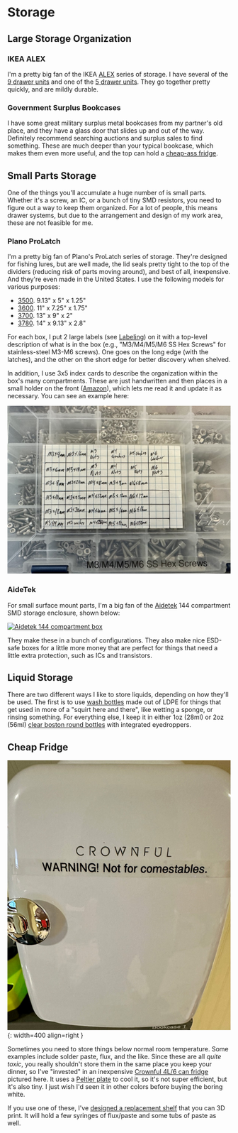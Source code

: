 # Storage

<!--
* Discoverability as an idea as it applies to storage.
-->

## Large Storage Organization

### IKEA ALEX

I'm a pretty big fan of the IKEA
[ALEX](https://www.ikea.com/us/en/cat/alex-series-47147/) series of storage. I
have several of the [9 drawer
units](https://www.ikea.com/us/en/p/alex-drawer-unit-with-9-drawers-white-90486139/)
and one of the [5 drawer
units](https://www.ikea.com/us/en/p/alex-drawer-unit-white-00473546/). They go
together pretty quickly, and are mildly durable.

### Government Surplus Bookcases

I have some great military surplus metal bookcases from my partner's old
place, and they have a glass door that slides up and out of the way.
Definitely recommend searching auctions and surplus sales to find
something. These are much deeper than your typical bookcase, which makes
them even more useful, and the top can hold a [cheap-ass
fridge](#cheap-fridge). 

## Small Parts Storage

One of the things you'll accumulate a huge number of is small parts.
Whether it's a screw, an IC, or a bunch of tiny SMD resistors, you need
to figure out a way to keep them organized. For a lot of people, this
means drawer systems, but due to the arrangement and design of my work
area, these are not feasible for me.

### Plano ProLatch

I'm a pretty big fan of Plano's ProLatch series of storage. They're designed for
fishing lures, but are well made, the lid seals pretty tight to the top of the
dividers (reducing risk of parts moving around), and best of all, inexpensive.
And they're even made in the United States. I use the following models for
various purposes:

* [3500](https://www.planooutdoors.com/prolatch-3500-stowaway-1592729). 9.13" x
  5" x 1.25"
* [3600](https://www.planooutdoors.com/prolatch-3600-stowaway-1592734). 11" x
  7.25" x 1.75"
* [3700](https://www.planooutdoors.com/prolatch-3700-stowaway-1592742). 13" x 9"
  x 2"
* [3780](https://www.planooutdoors.com/prolatch-3700-deep-bulk-stowaway-1592738).
  14" x 9.13" x 2.8"

For each box, I put 2 large labels (see [Labeling](labeling.md)) on it with a
top-level description of what is in the box (e.g., "M3/M4/M5/M6 SS Hex Screws" for
stainless-steel M3-M6 screws). One goes on the long edge (with the latches), and
the other on the short edge for better discovery when shelved.

In addition, I use 3x5 index cards to describe the organization within the box's
many compartments. These are just handwritten and then places in a small holder
on the front ([Amazon](https://www.amazon.com/gp/product/B0BJQ7TM4F/)), which
lets me read it and update it as necessary. You can see an example here:

![Box with 3x5 card label attached on the front](../img/parts-box-front-card.jpg)

### AideTek

For small surface mount parts, I'm a big fan of the
[Aidetek](https://aidetek.com/mm5/merchant.mvc?Screen=PROD&Store_Code=A&Product_Code=BOXALL)
144 compartment SMD storage enclosure, shown below:

[![Aidetek 144 compartment
box](../img/aidetek-boxall-144.jpg)](https://aidetek.com/mm5/merchant.mvc?Screen=PROD&Store_Code=A&Product_Code=BOXALL)

They make these in a bunch of configurations. They also make nice
ESD-safe boxes for a little more money that are perfect for things that
need a little extra protection, such as ICs and transistors.

## Liquid Storage

There are two different ways I like to store liquids, depending on how
they'll be used. The first is to use [wash
bottles](https://www.amazon.com/gp/aw/d/B07Z8ZN9Z3/) made out of LDPE
for things that get used in more of a "squirt here and there", like
wetting a sponge, or rinsing something. For everything else, I keep it
in either 1oz (28ml) or 2oz (56ml) [clear boston round
bottles](https://www.specialtybottle.com/glass-bottles/clear-boston-rounds)
with integrated eyedroppers. 

## Cheap Fridge

![Crownful fridge](../img/solder-fridge-exterior.jpg){: width=400 align=right }

Sometimes you need to store things below normal room temperature. Some
examples include solder paste, flux, and the like. Since these are all
_quite toxic_, you really shouldn't store them in the same place you
keep your dinner, so I've "invested" in an inexpensive [Crownful 4L/6
can
fridge](https://crownful.com/collections/beverage-cooler/products/crownful-4-liter-6-can-mini-fridge-white)
pictured here. It uses a [Peltier
plate](https://en.wikipedia.org/wiki/Thermoelectric_cooling) to cool it,
so it's not super efficient, but it's also tiny. I just wish I'd seen it
in other colors before buying the boring white.

If you use one of these, I've [designed a replacement
shelf](https://www.printables.com/model/512793-interior-shelf-for-crownful-4l-mini-fridge)
that you can 3D print. It will hold a few syringes of flux/paste and
some tubs of paste as well. 